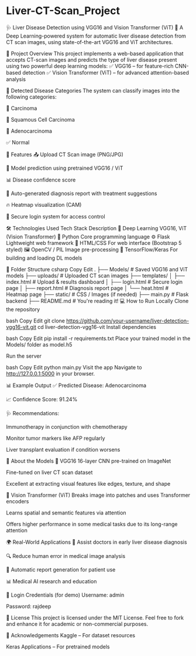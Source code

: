 # Liver-CT-Scan_Project

🩺 Liver Disease Detection using VGG16 and Vision Transformer (ViT)
🎯 A Deep Learning-powered system for automatic liver disease detection from CT scan images, using state-of-the-art VGG16 and ViT architectures.

📌 Project Overview
This project implements a web-based application that accepts CT-scan images and predicts the type of liver disease present using two powerful deep learning models:
✅ VGG16 – for feature-rich CNN-based detection
✅ Vision Transformer (ViT) – for advanced attention-based analysis

🧪 Detected Disease Categories
The system can classify images into the following categories:

🧬 Carcinoma

🧬 Squamous Cell Carcinoma

🧬 Adenocarcinoma

✅ Normal

🚀 Features
📤 Upload CT Scan image (PNG/JPG)

🧠 Model prediction using pretrained VGG16 / ViT

📊 Disease confidence score

📄 Auto-generated diagnosis report with treatment suggestions

🔥 Heatmap visualization (CAM)

🔐 Secure login system for access control

🛠️ Technologies Used
Tech Stack	Description
🧠 Deep Learning	VGG16, ViT (Vision Transformer)
🐍 Python	Core programming language
⚙️ Flask	Lightweight web framework
🎨 HTML/CSS	For web interface (Bootstrap 5 styled)
🖼️ OpenCV / PIL	Image pre-processing
🧪 TensorFlow/Keras	For building and loading DL models

📂 Folder Structure
csharp
Copy
Edit
.
├── Models/                 # Saved VGG16 and ViT models
├── uploads/               # Uploaded CT scan images
├── templates/
│   ├── index.html         # Upload & results dashboard
│   ├── login.html         # Secure login page
│   ├── report.html        # Diagnosis report page
│   └── heat.html          # Heatmap page
├── static/                # CSS / Images (if needed)
├── main.py                # Flask backend
├── README.md              # You're reading it!
💻 How to Run Locally
Clone the repository

bash
Copy
Edit
git clone https://github.com/your-username/liver-detection-vgg16-vit.git
cd liver-detection-vgg16-vit
Install dependencies

bash
Copy
Edit
pip install -r requirements.txt
Place your trained model in the Models/ folder as model.h5

Run the server

bash
Copy
Edit
python main.py
Visit the app
Navigate to http://127.0.0.1:5000 in your browser.

📊 Example Output
✅ Predicted Disease: Adenocarcinoma

📈 Confidence Score: 91.24%

🩺 Recommendations:

Immunotherapy in conjunction with chemotherapy

Monitor tumor markers like AFP regularly

Liver transplant evaluation if condition worsens

🧠 About the Models
🔹 VGG16
16-layer CNN pre-trained on ImageNet

Fine-tuned on liver CT scan dataset

Excellent at extracting visual features like edges, texture, and shape

🔹 Vision Transformer (ViT)
Breaks image into patches and uses Transformer encoders

Learns spatial and semantic features via attention

Offers higher performance in some medical tasks due to its long-range attention

🌍 Real-World Applications
🏥 Assist doctors in early liver disease diagnosis

🔍 Reduce human error in medical image analysis

📄 Automatic report generation for patient use

📊 Medical AI research and education

🔐 Login Credentials (for demo)
Username: admin

Password: rajdeep

🧾 License
This project is licensed under the MIT License.
Feel free to fork and enhance it for academic or non-commercial purposes.

🤝 Acknowledgements
Kaggle – For dataset resources

Keras Applications – For pretrained models







